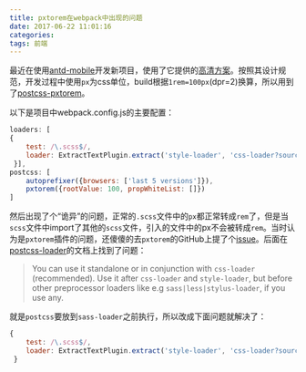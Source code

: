 ```yaml
---
title: pxtorem在webpack中出现的问题
date: 2017-06-22 11:01:16
categories:
tags: 前端
---
```


最近在使用[antd-mobile](https://mobile.ant.design)开发新项目，使用了它提供的[高清方案](https://github.com/ant-design/ant-design-mobile/wiki/antd-mobile-0.8-%E4%BB%A5%E4%B8%8A%E7%89%88%E6%9C%AC%E3%80%8C%E9%AB%98%E6%B8%85%E3%80%8D%E6%96%B9%E6%A1%88%E8%AE%BE%E7%BD%AE)。按照其设计规范，开发过程中使用`px`为css单位，build根据`1rem=100px`(dpr=2)换算，所以用到了[postcss-pxtorem](https://github.com/cuth/postcss-pxtorem)。

以下是项目中webpack.config.js的主要配置：
```javascript
loaders: [
{
    test: /\.scss$/,
    loader: ExtractTextPlugin.extract('style-loader', 'css-loader?sourceMap!sass-loader!postcss')
 }],
postcss: [
    autoprefixer({browsers: ['last 5 versions']}),
    pxtorem({rootValue: 100, propWhiteList: []})
]
```
然后出现了个“诡异”的问题，正常的`.scss`文件中的`px`都正常转成`rem`了，但是当`scss`文件中import了其他的`scss`文件，引入的文件中的px不会被转成`rem`。当时认为是`pxtorem`插件的问题，还傻傻的去`pxtorem`的GitHub上提了个[issue](https://github.com/cuth/postcss-pxtorem/issues/38)。后面在[postcss-loader](https://github.com/postcss/postcss-loader)的文档上找到了问题：
> You can use it standalone or in conjunction with `css-loader` (recommended). Use it after `css-loader` and `style-loader`, but before other preprocessor loaders like e.g `sass|less|stylus-loader`, if you use any.

就是`postcss`要放到`sass-loader`之前执行，所以改成下面问题就解决了：
```javascript
{
    test: /\.scss$/,
    loader: ExtractTextPlugin.extract('style-loader', 'css-loader?sourceMap!postcss!sass-loader')
 }
 ```